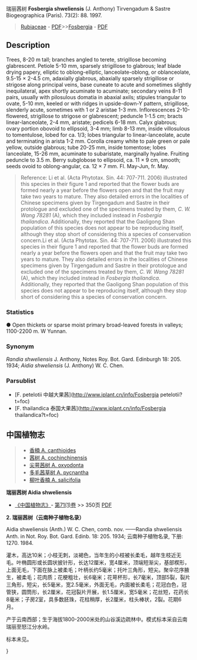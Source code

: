 瑞丽茜树 **Fosbergia shweliensis** (J. Anthony) Tirvengadum & Sastre Biogeographica (Paris). 73(2): 88. 1997.

> [Rubiaceae](http://www.iplant.cn/info/Rubiaceae?t=foc) - [PDF](http://www.iplant.cn/foc/pdf/Rubiaceae.pdf)>>[Fosbergia](http://www.iplant.cn/info/Fosbergia?t=foc) - [PDF](http://www.iplant.cn/foc/pdf/Fosbergia.pdf)

## Description

Trees, 8-20 m tall; branches angled to terete, strigillose becoming glabrescent. Petiole 5-10 mm, sparsely strigillose to glabrous; leaf blade drying papery, elliptic to oblong-elliptic, lanceolate-oblong, or oblanceolate, 9.5-15 × 2-4.5 cm, adaxially glabrous, abaxially sparsely strigillose or strigose along principal veins, base cuneate to acute and sometimes slightly inequilateral, apex shortly acuminate to acuminate; secondary veins 8-11 pairs, usually with pilosulous domatia in abaxial axils; stipules triangular to ovate, 5-10 mm, keeled or with ridges in upside-down-Y pattern, strigillose, slenderly acute, sometimes with 1 or 2 aristae 1-3 mm. Inflorescences 2-10-flowered, strigillose to strigose or glabrescent; peduncle 1-1.5 cm; bracts linear-lanceolate, 2-4 mm, aristate; pedicels 6-18 mm. Calyx glabrous; ovary portion obovoid to ellipsoid, 3-4 mm; limb 8-13 mm, inside villosulous to tomentulose, lobed for ca. 1/3; lobes triangular to linear-lanceolate, acute and terminating in arista 1-2 mm. Corolla creamy white to pale green or pale yellow, outside glabrous; tube 20-25 mm, inside tomentose; lobes lanceolate, 15-26 mm, acuminate to subaristate, marginally hyaline. Fruiting peduncle to 3.5 m. Berry subglobose to ellipsoid, ca. 11 × 9 cm, smooth; seeds ovoid to oblong-angular, ca. 12 × 7 mm. Fl. May-Jun, fr. May.

> Reference: 
> Li et al. (Acta Phytotax. Sin. 44: 707-711. 2006) illustrated this species in their figure 1 and reported that the flower buds are formed nearly a year before the flowers open and that the fruit may take two years to mature. They also detailed errors in the localities of Chinese specimens given by Tirgengadum and Sastre in their protologue and excluded one of the specimens treated by them, *C. W. Wang 78281* (A), which they included instead in *Fosbergia thailandica*. Additionally, they reported that the Gaoligong Shan population of this species does not appear to be reproducing itself, although they stop short of considering this a species of conservation concern.Li et al. (Acta Phytotax. Sin. 44: 707-711. 2006) illustrated this species in their figure 1 and reported that the flower buds are formed nearly a year before the flowers open and that the fruit may take two years to mature. They also detailed errors in the localities of Chinese specimens given by Tirgengadum and Sastre in their protologue and excluded one of the specimens treated by them, *C. W. Wang 78281* (A), which they included instead in *Fosbergia thailandica*. Additionally, they reported that the Gaoligong Shan population of this species does not appear to be reproducing itself, although they stop short of considering this a species of conservation concern.

### Statistics
● Open thickets or sparse moist primary broad-leaved forests in valleys; 1100-2200 m. W Yunnan.

### Synonym
*Randia shweliensis* J. Anthony, Notes Roy. Bot. Gard. Edinburgh 18: 205. 1934; *Aidia shweliensis* (J. Anthony) W. C. Chen.

### Parsublist

* [F.  petelotii  中越大果茜](http://www.iplant.cn/info/Fosbergia petelotii?t=foc)
* [F.  thailandica  泰国大果茜](http://www.iplant.cn/info/Fosbergia thailandica?t=foc)

## 中国植物志

> * [香楠  A.  canthioides](Aidia-canthioides-香楠.md)
> * [茜树  A.  cochinchinensis](Aidia-cochinchinensis-茜树.md)
> * [尖萼茜树  A.  oxyodonta](Aidia-oxyodonta-尖萼茜树.md)
> * [多毛茜草树  A.  pycnantha](Aidia-pycnantha-多毛茜草树.md)
> * [柳叶香楠  A.  salicifolia](Aidia-salicifolia-柳叶香楠.md)

**瑞丽茜树 Aidia shweliensis**

* [《中国植物志》](http://www.iplant.cn/frps)- [第71(1)卷](http://www.iplant.cn/frps/vol/71(1)) >> 350页 [PDF](http://www.iplant.cn/frps/pdf/71(1)/350.PDF)

**2. 瑞丽茜树（云南种子植物名录）**

Aidia shweliensis (Anth.) W. C. Chen, comb. nov. ——Randia shweliensis Anth. in Not. Roy. Bot. Gard. Edinb. 18: 205. 1934; 云南种子植物名录, 下册: 1270. 1984.

灌木，高达10米；小枝无刺，淡褐色，当年生的小枝被长柔毛，越年生枝近无毛。叶椭圆形或长圆状披针形，长达12厘米，宽4厘米，顶端短渐尖，基部楔形，上面无毛，下面在脉上被柔毛；叶柄长约5毫米；托叶三角形，短尖。聚伞花序腋生，被柔毛；花肉质；花梗粗壮，长6毫米；花萼杯形，长7毫米，顶部5裂，裂片三角形，短尖，长5毫米，宽2.5毫米，外面无毛，内面被长柔毛；花冠白色，冠管狭，圆筒形，长2厘米，花冠裂片开展，长1.5厘米，宽5毫米；花丝短，花药长8毫米；子房2室，具多数胚珠，花柱稍厚，长2厘米，柱头棒状，2裂。花期6月。

产于云南西部；生于海拔1800-2000米处的山谷溪边疏林中。模式标本采自云南瑞丽至怒江分水岭。

标本未见。

}